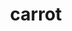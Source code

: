 ---
pub: "yes"
title: carrot
title_small: Морква сушена
lang: "ua"
meta_description: "Морква відноситься до одних з найбільш популярних продуктів харчування, які люди вживали в їжу."
categorie: dried_vegetables

title_text: "Морква відноситься до одних з найбільш популярних продуктів харчування, які люди вживають в їжу."

layout: products_in
popular: "no"

description: "<p>Морква відноситься до одних з найбільш популярних продуктів харчування, які люди вживають в їжу протягом всієї історії людської цивілізації.</p>
<p>Продукт нашого виробництва не тільки дуже корисний, але й практичний, який просто зобов&#39;язаний бути під рукою у кожної сучасної господині. У процесі сушіння колечка морквини набувають привабливу форму квіточки, що без сумніву «порадує ваше око», і будуть до смаку дітям, які зможуть ними «похрумтіти».</p>
<p>Сушена морква – незамінне джерело каротину, що сприятливо діє на людський організм.</p>"
permalink: "/products/dried_vegetables/carrot"
specifications: [
    {
        head_text: "Склад:",
        body_text: "Морква",
    },
    {
        head_text: "Упаковка:",
        body_text: "Поліетиленовий пакет, крафт - пакет",
    },
    {
        head_text: "Тип обробки:",
        body_text: "Сушені",
    },
    {
        head_text: "Вид:",
        body_text: "Кільця",
    },
    {
        head_text: "Вага:",
        body_text: "25г; 50г; 100г",
    },
    {
        head_text: "Харчова цінність в 100г продукту:",
        body_text: "Білки: 7,8г; Жири: 0,6г; Вуглеводи: 49,2г",
    },
    {
        head_text: "Енергетична цінність в 100г продукту:",
        body_text: "221,0ккал (924,66кДж)",
    },
    {
        head_text: "Країна-виробник:",
        body_text: "Україна",
    },
    {
        head_text: "Термін зберігання:",
        body_text: "24 місяця",
    },
    {
        head_text: "Умови зберігання:",
        body_text: "Температура 5-25ᵒС, відносна вологість повітря не більше 75%",
    },
    {
        head_text: "Ціна:",
        body_text: "За домовленістю",
    },
]

---